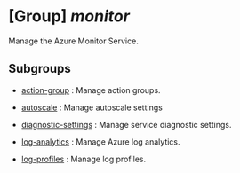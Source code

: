 # [Group] _monitor_

Manage the Azure Monitor Service.

## Subgroups

- [action-group](/Commands/monitor/action-group/readme.md)
: Manage action groups.

- [autoscale](/Commands/monitor/autoscale/readme.md)
: Manage autoscale settings

- [diagnostic-settings](/Commands/monitor/diagnostic-settings/readme.md)
: Manage service diagnostic settings.

- [log-analytics](/Commands/monitor/log-analytics/readme.md)
: Manage Azure log analytics.

- [log-profiles](/Commands/monitor/log-profiles/readme.md)
: Manage log profiles.
